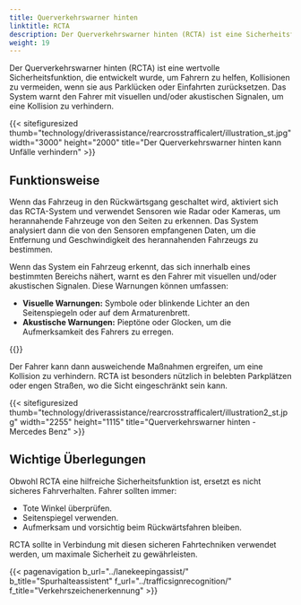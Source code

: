 ```yaml
---
title: Querverkehrswarner hinten
linktitle: RCTA
description: Der Querverkehrswarner hinten (RCTA) ist eine Sicherheitsfunktion in modernen Autos, die Sensoren verwendet, um herannahende Fahrzeuge von der Seite zu erkennen, wenn man aus einer Parklücke oder Einfahrt zurücksetzt.
weight: 19
---
```

<!-- markdownlint-disable MD033 -->

Der Querverkehrswarner hinten (RCTA) ist eine wertvolle Sicherheitsfunktion, die entwickelt wurde, um Fahrern zu helfen, Kollisionen zu vermeiden, wenn sie aus Parklücken oder Einfahrten zurücksetzen. Das System warnt den Fahrer mit visuellen und/oder akustischen Signalen, um eine Kollision zu verhindern.

{{< sitefiguresized thumb="technology/driverassistance/rearcrosstrafficalert/illustration_st.jpg" width="3000" height="2000" title="Der Querverkehrswarner hinten kann Unfälle verhindern" >}}

## Funktionsweise

Wenn das Fahrzeug in den Rückwärtsgang geschaltet wird, aktiviert sich das RCTA-System und verwendet Sensoren wie Radar oder Kameras, um herannahende Fahrzeuge von den Seiten zu erkennen. Das System analysiert dann die von den Sensoren empfangenen Daten, um die Entfernung und Geschwindigkeit des herannahenden Fahrzeugs zu bestimmen.

Wenn das System ein Fahrzeug erkennt, das sich innerhalb eines bestimmten Bereichs nähert, warnt es den Fahrer mit visuellen und/oder akustischen Signalen. Diese Warnungen können umfassen:

- **Visuelle Warnungen:** Symbole oder blinkende Lichter an den Seitenspiegeln oder auf dem Armaturenbrett.
- **Akustische Warnungen:** Pieptöne oder Glocken, um die Aufmerksamkeit des Fahrers zu erregen.

{{<evkxdisplayaddarticle />}}

Der Fahrer kann dann ausweichende Maßnahmen ergreifen, um eine Kollision zu verhindern. RCTA ist besonders nützlich in belebten Parkplätzen oder engen Straßen, wo die Sicht eingeschränkt sein kann.

{{< sitefiguresized thumb="technology/driverassistance/rearcrosstrafficalert/illustration2_st.jpg" width="2255" height="1115" title="Querverkehrswarner hinten - Mercedes Benz" >}}

## Wichtige Überlegungen

Obwohl RCTA eine hilfreiche Sicherheitsfunktion ist, ersetzt es nicht sicheres Fahrverhalten. Fahrer sollten immer:

- Tote Winkel überprüfen.
- Seitenspiegel verwenden.
- Aufmerksam und vorsichtig beim Rückwärtsfahren bleiben.

RCTA sollte in Verbindung mit diesen sicheren Fahrtechniken verwendet werden, um maximale Sicherheit zu gewährleisten.

{{< pagenavigation b_url="../lanekeepingassist/" b_title="Spurhalteassistent" f_url="../trafficsignrecognition/" f_title="Verkehrszeichenerkennung" >}}